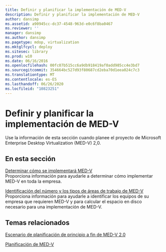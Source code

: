 ```yaml
---
title: Definir y planificar la implementación de MED-V
description: Definir y planificar la implementación de MED-V
author: dansimp
ms.assetid: a90945cc-dc37-4548-963d-e0c6f8ba0467
ms.reviewer: ''
manager: dansimp
ms.author: dansimp
ms.pagetype: mdop, virtualization
ms.mktglfcycl: deploy
ms.sitesec: library
ms.prod: w10
ms.date: 06/16/2016
ms.openlocfilehash: 00fc07b515cc6a9db918419af0add985cc4e3bd7
ms.sourcegitcommit: 354664bc527d93f80687cd2eba70d1eea024c7c3
ms.translationtype: MT
ms.contentlocale: es-ES
ms.lasthandoff: 06/26/2020
ms.locfileid: "10823251"
---
```

# Definir y planificar la implementación de MED-V


Use la información de esta sección cuando planee el proyecto de Microsoft Enterprise Desktop Virtualization (MED-V) 2,0.

## En esta sección


<a href="" id="determining-how-med-v-will-be-deployed"></a>[Determinar cómo se implementará MED-V](determining-how-med-v-will-be-deployed.md)  
Proporciona información para ayudarle a determinar cómo implementar MED-V en toda la empresa.

<a href="" id="identifying-the-number-and-types-of-med-v-workspaces"></a>[Identificación del número y los tipos de áreas de trabajo de MED-V](identifying-the-number-and-types-of-med-v-workspaces.md)  
Proporciona información para ayudarle a identificar los equipos de su empresa que requieren MED-V y para calcular el espacio en disco necesario para una implementación de MED-V.

## Temas relacionados


[Escenario de planificación de principio a fin de MED-V 2.0](end-to-end-planning-scenario-for-med-v-20.md)

[Planificación de MED-V](planning-for-med-v.md)

 

 





